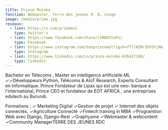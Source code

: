```yaml
---
title: Prince Muloko
fonction: Webmaster, Terre des jeunes R. D. Congo
image: /media/prime.jpg
reseaux:
  - lien: https://x.com/primemul
    type: twitter-x
  - lien: https://www.facebook.com/share/15MQHZtuPv/
    type: Facebook
  - lien: https://www.instagram.com/honprincemul?igsh=YTllN2NrZGV5YjNm
    type: Instagram
  - lien: https://www.linkedin.com/in/prince-muloko-63b427198/
    type: linkedin
---
```



 Bachelor en Télécoms , Master en intelligence artificielle ML
 ✓✓Développeurs Python, Télécoms & AIoT  Research, Experts Consultant en informatique.
Prince Fondateur de Lipax  qui est une neo- banque a l'international,
Prince CEO et fondateur de EOT AFRICA , une entreprises edutech au Burundi.

Formations :
✓ Marketing Digital
✓Gestion de projet
✓ Internet des objets connectés.
✓Agriculture Connecté
✓Fintech training in MBA
✓Programtion Web avec Django, Django-Rest
✓Graphysme
✓Webmaster & webcontent
✓Community ManagerTERRE DES JEUNES RDC
